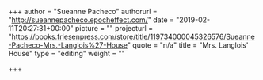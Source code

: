 +++
author = "Sueanne Pacheco"
authorurl = "http://sueannepacheco.epocheffect.com/"
date = "2019-02-11T20:27:31+00:00"
picture = ""
projecturl = "https://books.friesenpress.com/store/title/119734000045326576/Sueanne-Pacheco-Mrs.-Langlois%27-House"
quote = "n/a"
title = "Mrs. Langlois' House"
type = "editing"
weight = ""

+++
